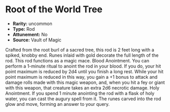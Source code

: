 
# Root of the World Tree

* **Rarity:** uncommon
* **Type:** Rod
* **Attunement:** No
* **Source:** Vault of Magic


Crafted from the root burl of a sacred tree, this rod is 2 feet long with a spiked, knobby end. Runes inlaid with gold decorate the full length of the rod. This rod functions as a magic mace. Blood Anointment. You can perform a 1-minute ritual to anoint the rod in your blood. If you do, your hit point maximum is reduced by 2d4 until you finish a long rest. While your hit point maximum is reduced in this way, you gain a +1 bonus to attack and damage rolls made with this magic weapon, and, when you hit a fey or giant with this weapon, that creature takes an extra 2d6 necrotic damage. Holy Anointment. If you spend 1 minute anointing the rod with a flask of holy water, you can cast the augury spell from it. The runes carved into the rod glow and move, forming an answer to your query.
